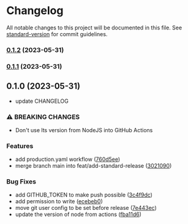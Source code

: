 # Changelog

All notable changes to this project will be documented in this file. See [standard-version](https://github.com/conventional-changelog/standard-version) for commit guidelines.

### [0.1.2](https://github.com/thiagoadsix/zth-serverless-nodejs-typescript-journey/compare/v0.1.1...v0.1.2) (2023-05-31)

### [0.1.1](https://github.com/thiagoadsix/zth-serverless-nodejs-typescript-journey/compare/v0.1.0...v0.1.1) (2023-05-31)

## 0.1.0 (2023-05-31)
* update CHANGELOG

### ⚠ BREAKING CHANGES

* Don't use lts version from NodeJS into GitHub Actions

### Features

* add production.yaml workflow ([760d5ee](https://github.com/thiagoadsix/zth-serverless-nodejs-typescript-journey/commit/760d5eefac505d8f2ea3a4e021cbc007e336e953))
* merge branch main into feat/add-standard-release ([3021090](https://github.com/thiagoadsix/zth-serverless-nodejs-typescript-journey/commit/3021090472615eb91fffd455373848b549cee6c2))


### Bug Fixes

* add GITHUB_TOKEN to make push possible ([3c4f9dc](https://github.com/thiagoadsix/zth-serverless-nodejs-typescript-journey/commit/3c4f9dc259f5585fe2b7dc40614cc198d24ee8c4))
* add permission to write ([ecebeb0](https://github.com/thiagoadsix/zth-serverless-nodejs-typescript-journey/commit/ecebeb0bba40767999704f101c95009011aaf8dd))
* move git user config to be set before release ([7e443ec](https://github.com/thiagoadsix/zth-serverless-nodejs-typescript-journey/commit/7e443ec611b105b005244941c80006e2d607b594))
* update the version of node from actions ([fba11d6](https://github.com/thiagoadsix/zth-serverless-nodejs-typescript-journey/commit/fba11d61beea16f969cf0082de6f199e1306ebee))
